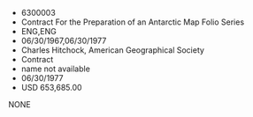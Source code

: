 * 6300003
* Contract  For the Preparation of an Antarctic Map Folio     Series
* ENG,ENG
* 06/30/1967,06/30/1977
* Charles Hitchock, American Geographical Society
* Contract
*   name not available
* 06/30/1977
* USD 653,685.00

NONE
